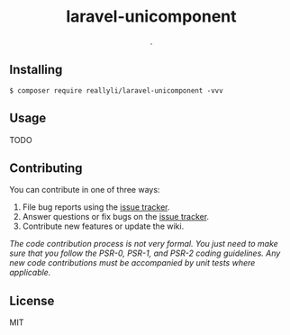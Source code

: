 <h1 align="center"> laravel-unicomponent </h1>

<p align="center"> .</p>


## Installing

```shell
$ composer require reallyli/laravel-unicomponent -vvv
```

## Usage

TODO

## Contributing

You can contribute in one of three ways:

1. File bug reports using the [issue tracker](https://github.com/reallyli/laravel-unicomponent/issues).
2. Answer questions or fix bugs on the [issue tracker](https://github.com/reallyli/laravel-unicomponent/issues).
3. Contribute new features or update the wiki.

_The code contribution process is not very formal. You just need to make sure that you follow the PSR-0, PSR-1, and PSR-2 coding guidelines. Any new code contributions must be accompanied by unit tests where applicable._

## License

MIT